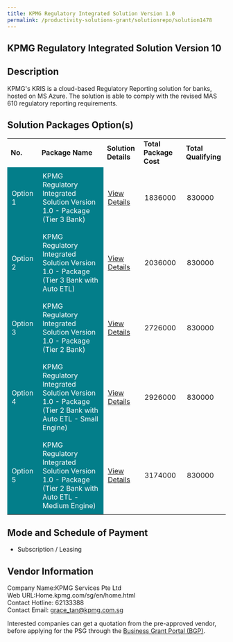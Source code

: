 ```yaml
---
title: KPMG Regulatory Integrated Solution Version 1.0
permalink: /productivity-solutions-grant/solutionrepo/solution1478
---
```


## KPMG Regulatory Integrated Solution Version 10

## Description

KPMG's KRIS is a cloud-based Regulatory Reporting solution for banks, hosted on MS Azure. The solution is able to comply with the revised MAS 610 regulatory reporting requirements. 

## Solution Packages Option(s)

<table>
<tr>
<td><b>No.</b></td>
<td><b>Package Name</b></td>
<td><b>Solution Details</b></td>
<td><b>Total Package Cost</b></td>
<td><b>Total Qualifying</b></td>
</tr>
<tr>
<td style='padding: 10px; background-color: #037E8A; color: #FFFFFF;'>Option 1</td>
<td style='padding: 10px; background-color: #037E8A; color: #FFFFFF;'>KPMG Regulatory Integrated Solution Version 1.0 - Package (Tier 3 Bank)</td>
<td style='padding: 10px;'><a href='https://www.gobusiness.gov.sg/images/psg/Desensitised_KPMG_Annex_3_Part_1.pdf' target='_blank'>View Details</a></td>
<td style='padding: 10px;'>1836000</td>
<td style='padding: 10px;'>830000</td>
</tr>
<tr>
<td style='padding: 10px; background-color: #037E8A; color: #FFFFFF;'>Option 2</td>
<td style='padding: 10px; background-color: #037E8A; color: #FFFFFF;'>KPMG Regulatory Integrated Solution Version 1.0 - Package (Tier 3 Bank with Auto ETL)</td>
<td style='padding: 10px;'><a href='https://www.gobusiness.gov.sg/images/psg/Desensitised_KPMG_Annex_3_Part_2.pdf' target='_blank'>View Details</a></td>
<td style='padding: 10px;'>2036000</td>
<td style='padding: 10px;'>830000</td>
</tr>
<tr>
<td style='padding: 10px; background-color: #037E8A; color: #FFFFFF;'>Option 3</td>
<td style='padding: 10px; background-color: #037E8A; color: #FFFFFF;'>KPMG Regulatory Integrated Solution Version 1.0 - Package (Tier 2 Bank)</td>
<td style='padding: 10px;'><a href='https://www.gobusiness.gov.sg/images/psg/Desensitised_KPMG_Annex_3_Part_3.pdf' target='_blank'>View Details</a></td>
<td style='padding: 10px;'>2726000</td>
<td style='padding: 10px;'>830000</td>
</tr>
<tr>
<td style='padding: 10px; background-color: #037E8A; color: #FFFFFF;'>Option 4</td>
<td style='padding: 10px; background-color: #037E8A; color: #FFFFFF;'>KPMG Regulatory Integrated Solution Version 1.0 - Package (Tier 2 Bank with Auto ETL - Small Engine)</td>
<td style='padding: 10px;'><a href='https://www.gobusiness.gov.sg/images/psg/Desensitised_KPMG_Annex_3_Part_4.pdf' target='_blank'>View Details</a></td>
<td style='padding: 10px;'>2926000</td>
<td style='padding: 10px;'>830000</td>
</tr>
<tr>
<td style='padding: 10px; background-color: #037E8A; color: #FFFFFF;'>Option 5</td>
<td style='padding: 10px; background-color: #037E8A; color: #FFFFFF;'>KPMG Regulatory Integrated Solution Version 1.0 - Package (Tier 2 Bank with Auto ETL - Medium Engine)</td>
<td style='padding: 10px;'><a href='https://www.gobusiness.gov.sg/images/psg/Desensitised_KPMG_Annex_3_Part_5.pdf' target='_blank'>View Details</a></td>
<td style='padding: 10px;'>3174000</td>
<td style='padding: 10px;'>830000</td>
</tr>
</table>

## Mode and Schedule of Payment

 - Subscription / Leasing

## Vendor Information

 Company Name:KPMG Services Pte Ltd<br>Web URL:Home.kpmg.com/sg/en/home.html<br>Contact Hotline: 62133388<br>Contact Email: grace_tan@kpmg.com.sg<br>

Interested companies can get a quotation from the pre-approved vendor, before applying for the PSG through the <a href='https://www.businessgrants.gov.sg/' target='_blank' rel='noopener'>Business Grant Portal (BGP)</a>.

<script src="/jquery/resize-tables.js"></script>
